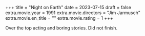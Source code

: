 +++
title = "Night on Earth"
date = 2023-07-15
draft = false
extra.movie.year = 1991
extra.movie.directors = "Jim Jarmusch"
extra.movie.en_title = ""
extra.movie.rating = 1
+++

Over the top acting and boring stories. Did not finish.<!-- more -->